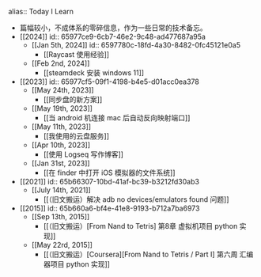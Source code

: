 alias:: Today I Learn

- 篇幅较小，不成体系的零碎信息，作为一些日常的技术备忘。
- [[2024]]
  id:: 65977ce9-6cb7-46e2-9c48-ad477687a95a
	- [[Jan 5th, 2024]]
	  id:: 6597780c-18fd-4a30-8482-0fc45121e0a5
		- [[Raycast 使用经验]]
	- [[Feb 2nd, 2024]]
		- [[steamdeck 安装 windows 11]]
- [[2023]]
  id:: 65977cf5-09f1-4198-b4e5-d01acc0ea378
	- [[May 24th, 2023]]
		- [[同步盘的新方案]]
	- [[May 19th, 2023]]
		- [[当 android 机连接 mac 后自动反向映射端口]]
	- [[May 11th, 2023]]
		- [[我使用的云盘服务]]
	- [[Apr 10th, 2023]]
		- [[使用 Logseq 写作博客]]
	- [[Jan 31st, 2023]]
		- [[在 finder 中打开 iOS 模拟器的文件系统]]
- [[2021]]
  id:: 65b66307-10bd-41af-bc39-b3212fd30ab3
	- [[July 14th, 2021]]
		- [[（旧文搬运）解决 adb no devices/emulators found 问题]]
- [[2015]]
  id:: 65b660a6-bf4e-41e8-9193-b712a7ba6973
	- [[Sep 13th, 2015]]
		- [[（旧文搬运）[From Nand to Tetris] 第8章 虚拟机项目 python 实现]]
	- [[May 22rd, 2015]]
		- [[（旧文搬运）[Coursera][From Nand to Tetris / Part I] 第六周 汇编器项目 python 实现]]